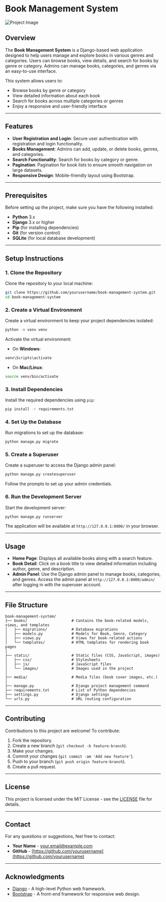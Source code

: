 # Book Management System

![Project Image](images/project-image.png)

## Overview

The **Book Management System** is a Django-based web application designed to help users manage and explore books in various genres and categories. Users can browse books, view details, and search for books by genre or category. Admins can manage books, categories, and genres via an easy-to-use interface.

This system allows users to:
- Browse books by genre or category
- View detailed information about each book
- Search for books across multiple categories or genres
- Enjoy a responsive and user-friendly interface

---

## Features

- **User Registration and Login**: Secure user authentication with registration and login functionality.
- **Books Management**: Admins can add, update, or delete books, genres, and categories.
- **Search Functionality**: Search for books by category or genre.
- **Pagination**: Pagination for book lists to ensure smooth navigation on large datasets.
- **Responsive Design**: Mobile-friendly layout using Bootstrap.

---

## Prerequisites

Before setting up the project, make sure you have the following installed:

- **Python** 3.x
- **Django** 3.x or higher
- **Pip** (for installing dependencies)
- **Git** (for version control)
- **SQLite** (for local database development)

---

## Setup Instructions

### 1. Clone the Repository

Clone the repository to your local machine:

```bash
git clone https://github.com/yourusername/book-management-system.git
cd book-management-system

```

### 2. Create a Virtual Environment

Create a virtual environment to keep your project dependencies isolated:

```bash
python -m venv venv
```

Activate the virtual environment:
- On **Windows**:

```bash
venv\Scripts\activate
```

- On **Mac/Linux**:

```bash
source venv/bin/activate
```

### 3. Install Dependencies

Install the required dependencies using `pip`:

```bash
pip install -r requirements.txt
```

### 4. Set Up the Database

Run migrations to set up the database:

```bash
python manage.py migrate
```

### 5. Create a Superuser

Create a superuser to access the Django admin panel:

```bash
python manage.py createsuperuser
```

Follow the prompts to set up your admin credentials.

### 6. Run the Development Server

Start the development server:

```bash
python manage.py runserver
```

The application will be available at `http://127.0.0.1:8000/` in your browser.

---

## Usage

- **Home Page**: Displays all available books along with a search feature.
- **Book Detail**: Click on a book title to view detailed information including author, genre, and description.
- **Admin Panel**: Use the Django admin panel to manage books, categories, and genres. Access the admin panel at `http://127.0.0.1:8000/admin/` after logging in with the superuser account.

---

## File Structure

```plaintext
book-management-system/
├── books/                    # Contains the book-related models, views, and templates
│   ├── migrations/           # Database migrations
│   ├── models.py             # Models for Book, Genre, Category
│   ├── views.py              # Views for book-related actions
│   └── templates/            # HTML templates for rendering book pages
│
├── static/                   # Static files (CSS, JavaScript, images)
│   ├── css/                  # Stylesheets
│   ├── js/                   # JavaScript files
│   └── images/               # Images used in the project
│
├── media/                    # Media files (book cover images, etc.)
│
├── manage.py                 # Django project management command
├── requirements.txt          # List of Python dependencies
├── settings.py               # Django settings
└── urls.py                   # URL routing configuration
```

---

## Contributing

Contributions to this project are welcome! To contribute:
1. Fork the repository.
2. Create a new branch (`git checkout -b feature-branch`).
3. Make your changes.
4. Commit your changes (`git commit -am 'Add new feature'`).
5. Push to your branch (`git push origin feature-branch`).
6. Create a pull request.

---

## License

This project is licensed under the MIT License - see the [LICENSE](LICENSE) file for details.

---

## Contact

For any questions or suggestions, feel free to contact:

- **Your Name** - [your.email@example.com](mailto:your.email@example.com)
- **GitHub** - [https://github.com/yourusername](https://github.com/yourusername)

---

## Acknowledgments

- [Django](https://www.djangoproject.com/) - A high-level Python web framework.
- [Bootstrap](https://getbootstrap.com/) - A front-end framework for responsive web design.

```
